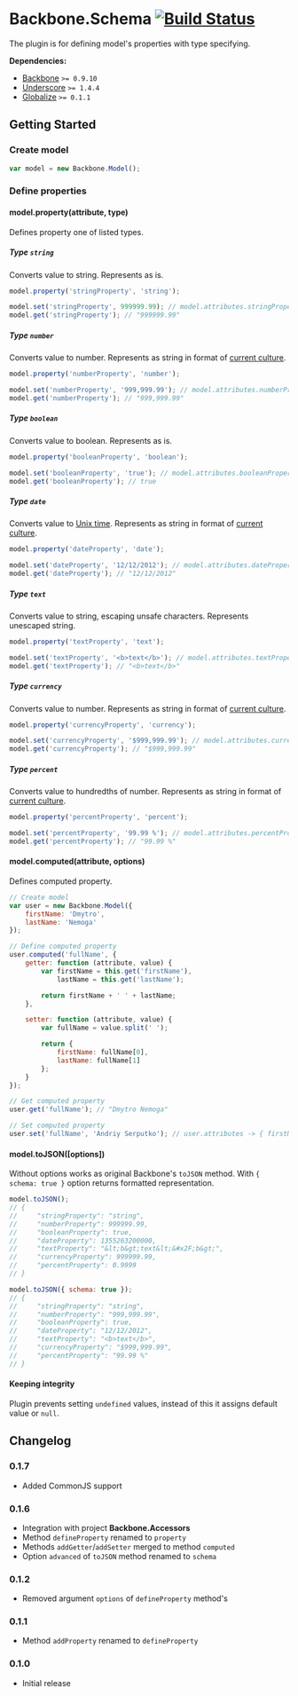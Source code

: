 [lnk]: https://travis-ci.org/DreamTheater/Backbone.Schema
[img]: https://secure.travis-ci.org/DreamTheater/Backbone.Schema.png

# Backbone.Schema [![Build Status][img]][lnk]
The plugin is for defining model's properties with type specifying.

**Dependencies:**

  - [Backbone](https://github.com/documentcloud/backbone) `>= 0.9.10`
  - [Underscore](https://github.com/documentcloud/underscore) `>= 1.4.4`
  - [Globalize](https://github.com/jquery/globalize) `>= 0.1.1`

## Getting Started
### Create model
```js
var model = new Backbone.Model();
```

### Define properties
#### model.property(attribute, type)
Defines property one of listed types.

##### Type `string`
Converts value to string. Represents as is.

```js
model.property('stringProperty', 'string');

model.set('stringProperty', 999999.99); // model.attributes.stringProperty -> "999999.99"
model.get('stringProperty'); // "999999.99"
```

##### Type `number`
Converts value to number. Represents as string in format of [current culture](https://github.com/jquery/globalize#culture).

```js
model.property('numberProperty', 'number');

model.set('numberProperty', '999,999.99'); // model.attributes.numberProperty -> 999999.99
model.get('numberProperty'); // "999,999.99"
```

##### Type `boolean`
Converts value to boolean. Represents as is.

```js
model.property('booleanProperty', 'boolean');

model.set('booleanProperty', 'true'); // model.attributes.booleanProperty -> true
model.get('booleanProperty'); // true
```

##### Type `date`
Converts value to [Unix time](http://en.wikipedia.org/wiki/Unix_time). Represents as string in format of [current culture](https://github.com/jquery/globalize#culture).

```js
model.property('dateProperty', 'date');

model.set('dateProperty', '12/12/2012'); // model.attributes.dateProperty -> 1355263200000
model.get('dateProperty'); // "12/12/2012"
```

##### Type `text`
Converts value to string, escaping unsafe characters. Represents unescaped string.

```js
model.property('textProperty', 'text');

model.set('textProperty', '<b>text</b>'); // model.attributes.textProperty -> "&lt;b&gt;text&lt;&#x2F;b&gt;"
model.get('textProperty'); // "<b>text</b>"
```

##### Type `currency`
Converts value to number. Represents as string in format of [current culture](https://github.com/jquery/globalize#culture).

```js
model.property('currencyProperty', 'currency');

model.set('currencyProperty', '$999,999.99'); // model.attributes.currencyProperty -> 999999.99
model.get('currencyProperty'); // "$999,999.99"
```

##### Type `percent`
Converts value to hundredths of number. Represents as string in format of [current culture](https://github.com/jquery/globalize#culture).

```js
model.property('percentProperty', 'percent');

model.set('percentProperty', '99.99 %'); // model.attributes.percentProperty -> 0.9999
model.get('percentProperty'); // "99.99 %"
```

#### model.computed(attribute, options)
Defines computed property.

```js
// Create model
var user = new Backbone.Model({
    firstName: 'Dmytro',
    lastName: 'Nemoga'
});

// Define computed property
user.computed('fullName', {
    getter: function (attribute, value) {
        var firstName = this.get('firstName'),
            lastName = this.get('lastName');

        return firstName + ' ' + lastName;
    },

    setter: function (attribute, value) {
        var fullName = value.split(' ');

        return {
            firstName: fullName[0],
            lastName: fullName[1]
        };
    }
});

// Get computed property
user.get('fullName'); // "Dmytro Nemoga"

// Set computed property
user.set('fullName', 'Andriy Serputko'); // user.attributes -> { firstName: "Andriy", lastName: "Serputko" }
```

#### model.toJSON([options])
Without options works as original Backbone's `toJSON` method. With `{ schema: true }` option returns formatted representation.

```js
model.toJSON();
// {
//     "stringProperty": "string",
//     "numberProperty": 999999.99,
//     "booleanProperty": true,
//     "dateProperty": 1355263200000,
//     "textProperty": "&lt;b&gt;text&lt;&#x2F;b&gt;",
//     "currencyProperty": 999999.99,
//     "percentProperty": 0.9999
// }

model.toJSON({ schema: true });
// {
//     "stringProperty": "string",
//     "numberProperty": "999,999.99",
//     "booleanProperty": true,
//     "dateProperty": "12/12/2012",
//     "textProperty": "<b>text</b>",
//     "currencyProperty": "$999,999.99",
//     "percentProperty": "99.99 %"
// }
```

#### Keeping integrity
Plugin prevents setting `undefined` values, instead of this it assigns default value or `null`.

## Changelog
### 0.1.7
  - Added CommonJS support

### 0.1.6
  - Integration with project **Backbone.Accessors**
  - Method `defineProperty` renamed to `property`
  - Methods `addGetter`/`addSetter` merged to method `computed`
  - Option `advanced` of `toJSON` method renamed to `schema`

### 0.1.2
  - Removed argument `options` of `defineProperty` method's

### 0.1.1
  - Method `addProperty` renamed to `defineProperty`

### 0.1.0
  - Initial release

